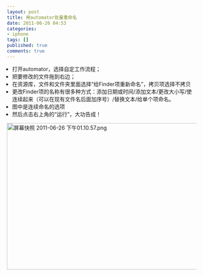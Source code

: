 ```yaml
---
layout: post
title: 用automator批量重命名
date: 2011-06-26 04:53
categories:
- iphone
tags: []
published: true
comments: true
---
```

<p><ul class="litype_1" style="margin:0 0 0 14px;padding:0;" type="1">
<li>打开automator，选择自定工作流程；</li>
<li>把要修改的文件拖到右边；</li>
<li>在资源库，文件和文件夹里面选择“给Finder项重新命名”，拷贝项选择不拷贝</li>
<li>更改Finder项的名称有很多种方式：添加日期或时间/添加文本/更改大小写/使连续起来（可以在现有文件名后面加序号）/替换文本/给单个项命名。</li>
<li>图中是连续命名的选项</li>
<li>然后点击右上角的“运行”，大功告成！</li>
</ul>
<p><img title="屏幕快照 2011-06-26 下午01.10.57.png" src="http://phaibin.files.wordpress.com/2011/06/2011-06-26-01105711.png" border="0" alt="屏幕快照 2011-06-26 下午01.10.57.png" width="600" height="389" /></p>
<ul class="litype_1" style="margin:0 0 0 14px;padding:0;" type="1">
</ul></p>
